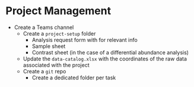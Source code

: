 # Project Management

- Create a Teams channel
    - Create a `project-setup` folder
        - Analysis request form with for relevant info
        - Sample sheet
        - Contrast sheet (in the case of a differential abundance analysis)
    - Update the `data-catalog.xlsx` with the coordinates of the raw data associated with the project
    - Create a `git` repo
        - Create a dedicated folder per task